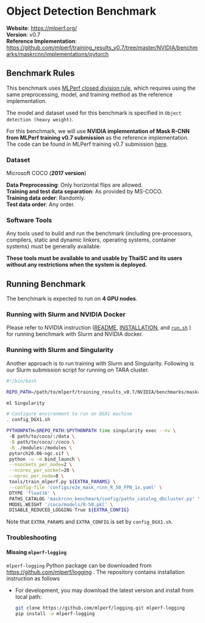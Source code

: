# Object Detection Benchmark

**Website**: https://mlperf.org/  
**Version**: v0.7  
**Reference Implementation**: https://github.com/mlperf/training_results_v0.7/tree/master/NVIDIA/benchmarks/maskrcnn/implementations/pytorch  

## Benchmark Rules

This benchmark uses [MLPerf closed division rule](https://github.com/mlperf/training_policies/blob/master/training_rules.adoc#closed-division), which requires using the same preprocessing, model, and training method as the reference implementation.

The model and dataset used for this benchmark is specified in `Object detection (heavy weight)`. 

For this benchmark, we will use **NVIDIA implementation of Mask R-CNN from MLPerf training v0.7 submission** as the reference implementation. The code can be found in MLPerf training v0.7 submission [here](https://github.com/mlperf/training_results_v0.7/tree/master/NVIDIA/benchmarks/maskrcnn/implementations/pytorch).

### Dataset

Microsoft COCO (**2017 version**)

**Data Preprocessing**: Only horizontal flips are allowed.  
**Training and test data separation**: As provided by MS-COCO.  
**Training data order**: Randomly.  
**Test data order**: Any order.

### Software Tools

Any tools used to build and run the benchmark (including pre-processors, compilers, static and dynamic linkers, operating systems, container systems) must be generally available.

**These tools must be available to and usable by ThaiSC and its users without any restrictions when the system is deployed.**

## Running Benchmark

The benchmark is expected to run on **4 GPU nodes**.

### Running with Slurm and NVIDIA Docker

Please refer to NVIDIA instruction ([README](https://github.com/mlperf/training_results_v0.7/blob/master/NVIDIA/benchmarks/maskrcnn/implementations/pytorch/README.md), [INSTALLATION](https://github.com/mlperf/training_results_v0.7/blob/master/NVIDIA/benchmarks/maskrcnn/implementations/pytorch/INSTALL.md), and [`run.sh`](https://github.com/mlperf/training_results_v0.7/blob/master/NVIDIA/benchmarks/maskrcnn/implementations/pytorch/run_and_time.sh) ) for running benchmark with Slurm and NVIDIA docker.

### Running with Slurm and Singularity

Another approach is to run training with Slurm and Singularity. Following is our Slurm submission script for running on TARA cluster.

```bash
#!/bin/bash

REPO_PATH=/path/to/mlperf/training_results_v0.7/NVIDIA/benchmarks/maskrcnn/implementations/pytorch

ml Singularity

# Configure environment to run on DGX1 machine
. config_DGX1.sh

PYTHONPATH=$REPO_PATH:$PYTHONPATH time singularity exec --nv \ 
 -B path/to/coco/:/data \
 -B path/to/coco/:/coco \
 -B ./modules:/modules \
 pytorch20.06-ngc.sif \
 python -u -m bind_launch \
 --nsockets_per_node=2 \
 --ncores_per_socket=20 \
 --nproc_per_node=8 \
 tools/train_mlperf.py ${EXTRA_PARAMS} \
 --config-file 'configs/e2e_mask_rcnn_R_50_FPN_1x.yaml' \
 DTYPE 'float16' \
 PATHS_CATALOG 'maskrcnn_benchmark/config/paths_catalog_dbcluster.py' \
 MODEL.WEIGHT '/coco/models/R-50.pkl' \
 DISABLE_REDUCED_LOGGING True ${EXTRA_CONFIG}
```
Note that `EXTRA_PARAMS` and `EXTRA_CONFIG` is set by `config_DGX1.sh`.

### Troubleshooting

#### Missing `mlperf-logging` 

`mlperf-logging` Python package can be downloaded from https://github.com/mlperf/logging . The repository contains installation instruction as follows

- For development, you may download the latest version and install from local path:

  ```sh
  git clone https://github.com/mlperf/logging.git mlperf-logging
  pip install -e mlperf-logging
  ```




